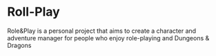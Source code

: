 # Roll-Play
Role&amp;Play is a personal project that aims to create a character and adventure manager for people who enjoy role-playing and Dungeons &amp; Dragons
